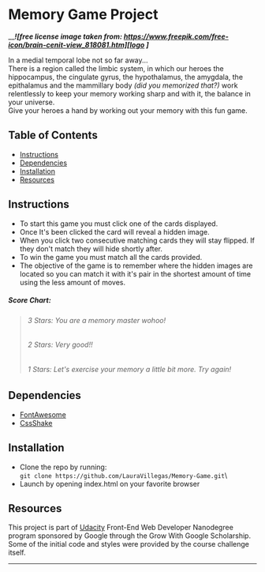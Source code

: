 # Memory Game Project
[logo]: https://image.freepik.com/free-icon/brain-cenit-view_318-98028.jpg   

___________________________![free license image taken from: https://www.freepik.com/free-icon/brain-cenit-view_818081.htm][logo ]_________________________


In a medial temporal lobe not so far away...\
There is a region called the limbic system, in which our heroes the hippocampus, the cingulate gyrus, the hypothalamus, the amygdala, the epithalamus and the mammillary body *(did you memorized that?)* work relentlessly to keep your memory working sharp and with it, the balance in your universe.\
Give your heroes a hand by working out your memory with this fun game.
## Table of Contents

* [Instructions](#instructions)
* [Dependencies](#dependencies)
* [Installation](#installation)
* [Resources](#resources)

## Instructions


* To start this game you must click one of the cards displayed.
* Once It's been clicked the card will reveal a hidden image.
* When you click two consecutive matching cards they will stay flipped. If they don't match they will hide shortly after.
* To win the game you must match all the cards provided. 
* The objective of the game is to remember where the hidden images are located so you can match it with it's pair in the shortest amount of time using the less amount of moves. 
##### Score Chart:
> ###### 3 Stars: You are a memory master wohoo!
>###### 2 Stars: Very good!! 
>###### 1 Stars: Let's exercise your memory a little bit more. Try again!




## Dependencies

* [FontAwesome](http://www.fontawesome.com)
* [CssShake](http://elrumordelaluz.github.io/csshake/)

## Installation 

* Clone the repo by running:\
`git clone https://github.com/LauraVillegas/Memory-Game.git`\
* Launch by opening index.html on your favorite browser

## Resources

This project is part of [Udacity](https://www.udacity.com/) Front-End Web Developer Nanodegree program sponsored by Google through the Grow With Google Scholarship.\
Some of the initial code and styles were provided by the course challenge itself.


___












